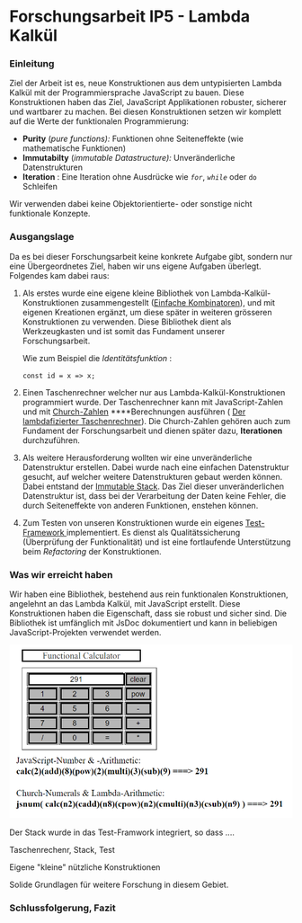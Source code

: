 # Forschungsarbeit IP5 - Lambda Kalkül

### Einleitung

Ziel der Arbeit ist es, neue Konstruktionen aus dem untypisierten Lambda Kalkül mit der Programmiersprache JavaScript zu bauen. Diese Konstruktionen haben das Ziel, JavaScript Applikationen robuster, sicherer und wartbarer zu machen. Bei diesen Konstruktionen setzen wir komplett auf die Werte der funktionalen Programmierung:

* **Purity** \(_pure functions\):_   Funktionen ohne Seiteneffekte \(wie mathematische Funktionen\)
* **Immutabilty** \(_immutable Datastructure\):_  Unveränderliche Datenstrukturen
* **Iteration** : Eine Iteration ohne Ausdrücke wie _`for`_, _`while`_ oder `do` Schleifen

Wir verwenden dabei keine Objektorientierte- oder sonstige nicht funktionale Konzepte.

### Ausgangslage

Da es bei dieser Forschungsarbeit keine konkrete Aufgabe gibt, sondern nur eine Übergeordnetes Ziel, haben wir uns eigene Aufgaben überlegt. Folgendes kam dabei raus:

1. Als erstes wurde eine eigene kleine Bibliothek von Lambda-Kalkül-Konstruktionen zusammengestellt \([Einfache Kombinatoren](einfache-kombinatoren.md)\), und mit eigenen Kreationen ergänzt, um diese später in weiteren grösseren Konstruktionen zu verwenden. Diese Bibliothek dient als Werkzeugkasten und ist somit das Fundament unserer Forschungsarbeit.  
  
   Wie zum Beispiel die _Identitätsfunktion_ :

   ```text
   const id = x => x;
   ```

2. Einen Taschenrechner welcher nur aus Lambda-Kalkül-Konstruktionen programmiert wurde. Der Taschenrechner kann mit JavaScript-Zahlen und mit [Church-Zahlen](church-encodings-zahlen-und-boolesche-werte.md#church-zahlen) ****Berechnungen ausführen  \( [Der lambdafizierter Taschenrechner](der-lambdafizierter-taschenrechner.md)\). Die Church-Zahlen gehören auch zum Fundament der Forschungsarbeit und dienen später dazu, **Iterationen** durchzuführen. 
3. Als weitere Herausforderung wollten wir eine unveränderliche Datenstruktur erstellen. Dabei wurde nach eine einfachen Datenstruktur  gesucht, auf welcher  weitere Datenstrukturen gebaut werden können. Dabei entstand der [Immutable Stack](immutable-stack.md). Das Ziel dieser unveränderlichen Datenstruktur ist, dass bei der Verarbeitung der Daten keine Fehler, die durch Seiteneffekte von anderen Funktionen, enstehen können. 
4. Zum Testen von unseren Konstruktionen wurde ein eigenes [Test-Framework ](test-framework.md)implementiert. Es dienst als  Qualitätssicherung \(Überprüfung der Funktionalität\) und ist eine fortlaufende Unterstützung beim _Refactoring_ der Konstruktionen.

### 

### Was wir erreicht haben

Wir haben eine Bibliothek, bestehend aus rein funktionalen Konstruktionen, angelehnt an das Lambda Kalkül, mit JavaScript erstellt. Diese Konstruktionen haben die Eigenschaft, dass sie robust und sicher sind. Die Bibliothek ist umfänglich mit JsDoc dokumentiert und kann in beliebigen JavaScript-Projekten verwendet werden.

![](../../.gitbook/assets/image.png)

Der Stack wurde in das Test-Framwork integriert, so dass ....

Taschenrechenr, Stack, Test

Eigene "kleine" nützliche Konstruktionen

Solide Grundlagen für weitere Forschung in diesem Gebiet.



### Schlussfolgerung, Fazit





